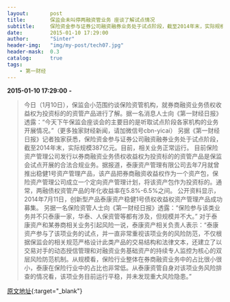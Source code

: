 ```yaml
---
layout:       post
title:        保监会未叫停两融资管业务 座谈了解试点情况
subtitle:     保险资金参与证券公司融资融券业务处于试点阶段，截至2014年末，实际规模387亿元。目前，相关业务正常运行。
date:         2015-01-10 17:29:00
author:       "Sinter"
header-img:   "img/my-post/tech07.jpg"
header-mask:  0.3
catalog:      true
tags:
    - 第一财经
---
```


**2015-01-10 17:29:00**  **-**

> 今日（1月10日），保监会小范围约谈保险资管机构，就券商融资业务债权收益权为投资标的的资管产品进行了解。据一名消息人士向《第一财经日报》透露：“今天下午保监会座谈会的主要目的是听取试点阶段各家机构的业务开展情况。”（更多独家财经新闻，请加微信号cbn-yicai）
另据《第一财经日报》记者独家获悉，保险资金参与证券公司融资融券业务处于试点阶段，截至2014年末，实际规模387亿元。目前，相关业务正常运行。
目前保险资产管理公司发行以券商融资业务债权收益权为投资标的的资管产品是保监会试点开展的合法合规业务。据报道，泰康资产管理有限公司去年7月就曾推出稳健1号资产管理产品，该产品把券商融资收益权作为一个资产包，保险资产管理公司成立一个定向资产管理计划，将该资产包作为投资标的。通常，两融债权资管产品的年化收益率在5.8%-6.5%之间。
公开资料显示，2014年7月11日，创新型产品泰康资产稳健1号债权收益权资产管理产品成功募集。
另据一名保险资管人士向《第一财经日报》透露：“保险参与该类业务并不只泰康一家，华泰、人保资管等都有涉及，但规模并不大。”
对于泰康资产和某券商相关业务引起风险一说，泰康资产相关负责人表示：“泰康资产参与了该项业务的试点，并一直非常重视该项业务的风险防范，不仅根据保监会的相关规范严格设计此类产品的交易结构和法律文本，还建立了以交易对手的动态授信管理和对融资业务基础资产的持续专人监控为核心的双层风险防范机制。从规模看，保险行业整体在券商融资业务中的占比很小很小，泰康在保险行业中的占比也非常低。从泰康资管自身对该项业务风险排查的情况看，该项业务目前运行平稳，并未发现重大风险隐患。”

[原文地址](http://www.yicai.com/news/4061963.html){:target="_blank"}


